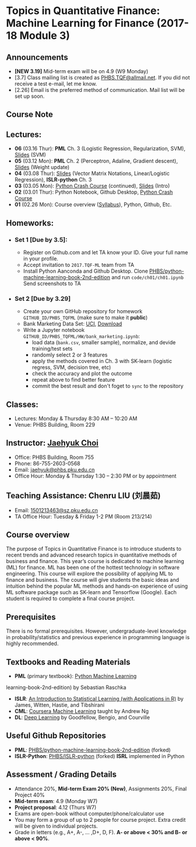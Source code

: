 # Topics in Quantitative Finance: Machine Learning for Finance (2017-18 Module 3)

## Announcements
* __[NEW 3.19]__ Mid-term exam will be on 4.9 (W9 Monday)
* [3.7] Class mailing list is created as PHBS.TQF@allmail.net. If you did not receive a test e-mail, let me know.
* [2.26] Email is the preferred method of communication. Mail list will be set up soon.

## Course Note

## Lectures:
* __06__ (03.16 Thur): __PML__ Ch. 3 (Logistic Regression, Regularization, SVM), [Slides](files/TQF_Notes.pdf) (SVM)
* __05__ (03.12 Mon): __PML__ Ch. 2 (Perceptron, Adaline, Gradient descent), [Slides](files/TQF_Notes.pdf) (Weight update)
* __04__ (03.08 Thur): [Slides](files/TQF_Notes.pdf) (Vector Matrix Notations, Linear/Logistic Regression), __ISLR-python__ Ch. 3
* __03__ (03.05 Mon): [Python Crash Course](py/Cheatsheet_Derek_Banas.ipynb) (continued), [Slides](files/TQF_Notes.pdf) (Intro)
* __02__ (03.01 Thur): Python Notebook, Github Desktop, [Python Crash Course](py/Cheatsheet_Derek_Banas.ipynb)
* __01__ (02.26 Mon): Course overview ([Syllabus](files/syllabus.pdf)), Python, Github, Etc.

## Homeworks:
* ### __Set 1__ [Due by 3.5]: 
  * Register on Github.com and let TA know your ID. Give your full name in your profile.
  * Accept invitation to `2017.TQF-ML` team from TA
  * Install Python Aanconda and Github Desktop. Clone [PHBS/python-machine-learning-book-2nd-edition](https://github.com/PHBS/python-machine-learning-book-2nd-edition) and run `code/ch01/ch01.ipynb`  Send screenshots to TA
* ### __Set 2__ [Due by 3.29]
  * Create your own GitHub repository for homework `GITHUB_ID/PHBS_TQFML` (make sure to make it __public__)
  * Bank Marketing Data Set: [UCI](http://archive.ics.uci.edu/ml/datasets/Bank+Marketing), [Download](files/DataSet1)
  * Write a Jupyter notebook `GITHUB_ID/PHBS_TQFML/HW/bank_marketing.ipynb`:
    * load data (`bank.csv`, smaller sample), normalize, and devide training/test sets
    * randomly select 2 or 3 features
    * apply the methods covered in Ch. 3 with SK-learn (logistic regress, SVM, decision tree, etc)
    * check the accuracy and plot the outcome
    * repeat above to find better feature
    * commit the best result and don't foget to `sync` to the repository
  
## Classes: 
* Lectures: Monday & Thursday 8:30 AM – 10:20 AM
* Venue: PHBS Building, Room 229

## Instructor: [Jaehyuk Choi](http://www.jaehyukchoi.net/phbs_en)
* Office: PHBS Building, Room 755
* Phone: 86-755-2603-0568
* Email: jaehyuk@phbs.pku.edu.cn
* Office Hour: Monday & Thursday 1:30 – 2:30 PM or by appointment

## Teaching Assistance: Chenru LIU (刘晨茹)
* Email: 1501213463@sz.pku.edu.cn
* TA Office Hour: Tuesday & Friday 1-2 PM (Room 213/214)

## Course overview

The purpose of Topics in Quantitative Finance is to introduce students to recent trends and advanced research topics in quantitative methods of business and finance. This year’s course is dedicated to machine learning (ML) for finance. ML has been one of the hottest technology in software engineering. This course will explore the possibility of applying ML to finance and business. The course will give students the basic ideas and intuition behind the popular ML methods and hands-on experience of using ML software package such as SK-learn and Tensorflow (Google). Each student is required to complete a final course project.

## Prerequisites

There is no formal prerequisites. However, undergraduate-level knowledge in probability/statistics and previous experience in programming language is highly recommended.

##  Textbooks and Reading Materials
* __PML__ (primary textbook): [Python Machine Learning](https://github.com/rasbt/python-machine-learning-book-2nd-edition)

learning-book-2nd-edition) by Sebastian Raschka
* __ISLR__: [An Introduction to Statistical Learning (with Applications in R)](http://www-bcf.usc.edu/~gareth/ISL/) by James, Witten, Hastie, and Tibshirani
* __CML__: [Coursera Machine Learning](https://www.coursera.org/learn/machine-learning) taught by Andrew Ng
* __DL__: [Deep Learning](http://www.deeplearningbook.org/) by Goodfellow, Bengio, and Courville

## Useful Github Repositories
* __PML__: [PHBS/python-machine-learning-book-2nd-edition](https://github.com/PHBS/python-machine-learning-book-2nd-edition) (forked)
* __ISLR-Python__: [PHBS/ISLR-python](https://github.com/PHBS/ISLR-python) (forked) __ISRL__ implemented in Python

## Assessment / Grading Details
* Attendance 20%, __Mid-term Exam 20% (New)__, Assignments 20%, Final Project 40%
* __Mid-term exam__: 4.9 (Monday W7)
* __Project proposal__: 4.12 (Thurs W7)
* Exams are open-book without computer/phone/calculator use
* You may form a group of up to 2 people for course project. Extra credit will be given to individual projects.
* Grade in letters (e.g., A+, A-, ... ,D+, D, F). __A- or above < 30% and B- or above < 90%__.
